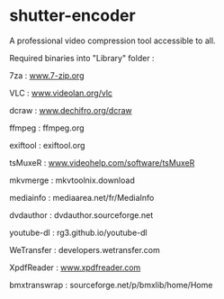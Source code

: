 # shutter-encoder
A professional video compression tool accessible to all.

Required binaries into "Library" folder :

7za : www.7-zip.org

VLC : www.videolan.org/vlc

dcraw : www.dechifro.org/dcraw

ffmpeg : ffmpeg.org

exiftool : exiftool.org

tsMuxeR : www.videohelp.com/software/tsMuxeR

mkvmerge : mkvtoolnix.download

mediainfo : mediaarea.net/fr/MediaInfo

dvdauthor : dvdauthor.sourceforge.net

youtube-dl : rg3.github.io/youtube-dl

WeTransfer : developers.wetransfer.com

XpdfReader : www.xpdfreader.com

bmxtranswrap : sourceforge.net/p/bmxlib/home/Home
